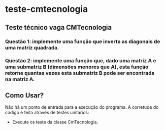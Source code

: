 # teste-cmtecnologia
## Teste técnico vaga CMTecnologia

### Questão 1: implemente uma função que inverta as diagonais de uma matriz quadrada.

### Questão 2: implemente uma função que, dado uma matriz A e uma submatriz B (dimensões menores que A), esta função retorne quantas vezes esta submatriz B pode ser encontrada na matriz A.

## Como Usar?

Não há um ponto de entrada para a execução do programa.
A corretude do código é feita através de testes unitários:

- Execute os teste da classe CmTecnologia.



